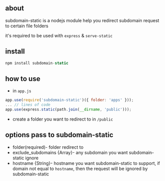 ## about
subdomain-static is a nodejs module help you redirect subdomain request to certain file folders

it's required to be used with `express` & `serve-static`

## install
``` javascript
npm install subdomain-static 
```

## how to use
*	in `app.js`
``` javascript
app.use(require('subdomain-static')({ folder: 'apps' }));
... // lines of code
app.use(express.static(path.join(__dirname, 'public')));
```

*	create a folder you want to redirect to in `/public` 


## options pass to subdomain-static
*	folder(required)- folder redirect to
*	exclude_subdomains {Array}- any subdomain you want subdomain-static ignore
*	hostname {String}- hostname you want subdomain-static to support, if domain not equal to `hostname`, then the request will be ignored by subdomain-static
